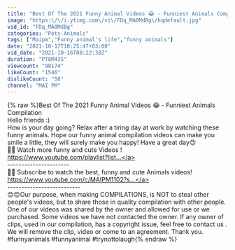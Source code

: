 ```yaml
---
title: "Best Of The 2021 Funny Animal Videos 😂 - Funniest Animals Compilation"
image: "https:\/\/i.ytimg.com\/vi\/FDq_MA0MdBg\/hqdefault.jpg"
vid_id: "FDq_MA0MdBg"
categories: "Pets-Animals"
tags: ["Maipm","Funny animal's life","funny animals"]
date: "2021-10-17T18:25:47+03:00"
vid_date: "2021-10-16T08:22:38Z"
duration: "PT8M43S"
viewcount: "98174"
likeCount: "1546"
dislikeCount: "58"
channel: "MAI PM"
---
```

{% raw %}Best Of The 2021 Funny Animal Videos 😂 - Funniest Animals Compilation<br />Hello friends :)<br />   How is your day going? Relax after a tiring day at work by watching these funny animals. Hope our funny animal compilation videos can make you smile a little, they will surely make you happy! Have a great day😍<br />👏👏 Watch more funny and cute Videos ! <br /><a rel="nofollow" target="blank" href="https://www.youtube.com/playlist?list...">https://www.youtube.com/playlist?list...</a><br />----------------------<br />🔔🔔 Subscribe to watch the best, funny and cute Animals videos! <br /><a rel="nofollow" target="blank" href="https://www.youtube.com/c/MAIPM1102?s...">https://www.youtube.com/c/MAIPM1102?s...</a><br />--------------------------<br />😊😊Our purpose, when making COMPILATIONS, is NOT to steal other people's videos, but to share those in quality compilation with other people.<br />One of our videos was shared by the owner and allowed for use or we purchased. Some videos we have not contacted the owner. If any owner of clips, used in our compilation, has a copyright issue, feel free to contact us . We will remove the clip, video or come to an agreement. Thank you.<br />#funnyanimals #funnyanimal #trynottolaugh{% endraw %}
